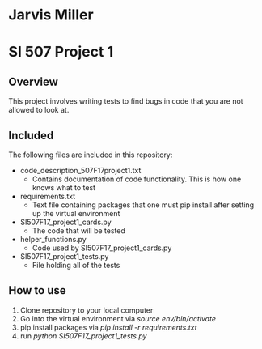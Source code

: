 # Jarvis Miller
# SI 507 Project 1

## Overview
This project involves writing tests to find bugs in code that you are not allowed to look at. 

## Included
The following files are included in this repository:

* code_description_507F17project1.txt
    * Contains documentation of code functionality. This is how one knows what to test
* requirements.txt
    * Text file containing packages that one must pip install after setting up the virtual environment
* SI507F17_project1_cards.py
    * The code that will be tested
* helper_functions.py
    * Code used by SI507F17_project1_cards.py
* SI507F17_project1_tests.py
    * File holding all of the tests


## How to use
1. Clone repository to your local computer
2. Go into the virtual environment via *source env/bin/activate*
3. pip install packages via *pip install -r requirements.txt*
4. run *python SI507F17_project1_tests.py*

  